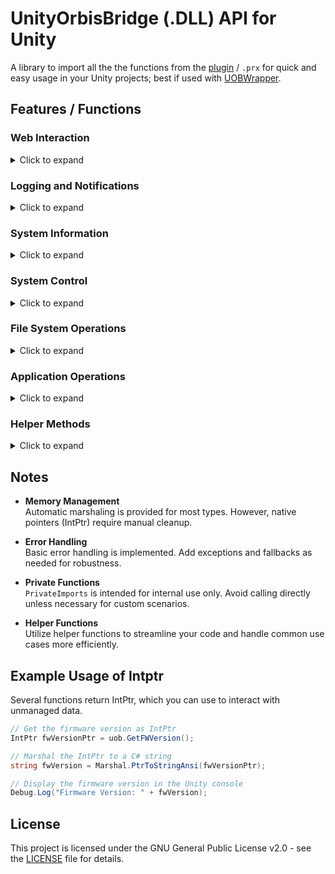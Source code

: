 # UnityOrbisBridge (.DLL) API for Unity
A library to import all the the functions from the [plugin](/source/plugin/) / `.prx` for quick and easy usage in your Unity projects; best if used with [UOBWrapper](/source/wrapper/UOBWrapper.cs).

## Features / Functions
### Web Interaction
<details>
  <summary>Click to expand</summary>
  
  - ```csharp
    IntPtr GetDownloadInfo(string info)
    bool HasDownloadCompleted()
    bool HasDownloadErrorOccured()
    void ResetDownloadVars()
    void CancelDownload()
    IntPtr DownloadAsBytes(string url, out int size)
    bool IsInternetAvailable();
    ```
    
</details>

### Logging and Notifications
<details>
  <summary>Click to expand</summary>
  
  - ```csharp
    void PrintToConsole(const char *message, int type)
    void PrintAndLog(const char *message, int type, const char *file)
    void TextNotify(int type, string message)
    void ImageNotify(string imageURL, string message)
    ```

</details>

### System Information
<details>
  <summary>Click to expand</summary>
  
  - ```csharp
       IntPtr GetFWVersion()
       IntPtr GetConsoleType()
       int GetSystemLanguageID()
       IntPtr GetSystemLanguage()
    ```

</details>

### System Control
<details>
  <summary>Click to expand</summary>

  - ```csharp
    void SetTemperatureLimit(byte limit)
    IntPtr GetKeyboardInput(string title = "", string initialText = "")
    void AlarmBuzzer(int type)
    void RunCMDAsRoot(IntPtr function, IntPtr arg, int cwdMode)
    ```

</details>

### File System Operations
<details>
  <summary>Click to expand</summary>

  - ```csharp
    void WriteFile(string content, string file)
    void AppendFile(string content, string file)
    void MountRootDirectories()
    void InstallLocalPackage(string uri, string name, bool deleteAfter)
    void DownloadAndInstallPKG(string url, string name, string icon)
    ```

</details>

### Application Operations
<details>
  <summary>Click to expand</summary>

  - ```csharp
    void InitializeNativeDialogs()
    bool IsFreeOfSandbox()
    void EnterSandbox()
    void BreakFromSandbox()
    void MountInSandbox(string systemPath, string mountName)
    void UnmountFromSandbox()
    void ExitApplication()
    ```

</details>

### Helper Methods
<details>
  <summary>Click to expand</summary>
  
  - ```csharp
    string GetDiskInfo(DiskInfo info)
    string GetDiskInfoAsFormattedText(DiskInfo info, Dictionary<DiskInfo, string> diskInfo)
    float? GetTemperature(Temperature temperature = Temperature.CPU, bool fahrenheit = false)
    void DownloadWebFile(string url, string path, string file, string extension, bool bgDL = false, string name = "NULL")
    void DownloadPkgFile(string url, string path, string file, bool bgDL = false, string name = "NULL")
    ```

</details> 
  
## Notes
- **Memory Management**  
  Automatic marshaling is provided for most types. However, native pointers (IntPtr) require manual cleanup.

- **Error Handling**  
  Basic error handling is implemented. Add exceptions and fallbacks as needed for robustness.

- **Private Functions**  
  `PrivateImports` is intended for internal use only. Avoid calling directly unless necessary for custom scenarios.

- **Helper Functions**  
  Utilize helper functions to streamline your code and handle common use cases more efficiently.

## Example Usage of Intptr
Several functions return IntPtr, which you can use to interact with unmanaged data.

```csharp
// Get the firmware version as IntPtr
IntPtr fwVersionPtr = uob.GetFWVersion();

// Marshal the IntPtr to a C# string
string fwVersion = Marshal.PtrToStringAnsi(fwVersionPtr);

// Display the firmware version in the Unity console
Debug.Log("Firmware Version: " + fwVersion);
```

## License
This project is licensed under the GNU General Public License v2.0 - see the [LICENSE](../../LICENSE) file for details.
